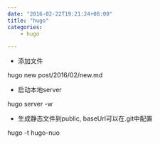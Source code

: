 ```yaml
---
date: "2016-02-22T19:21:24+08:00"
title: "hugo"
categories:
    - hugo

---
```


- 添加文件

hugo new post/2016/02/new.md


- 启动本地server

hugo server -w


- 生成静态文件到public, baseUrl可以在.git中配置

hugo -t hugo-nuo
